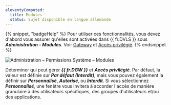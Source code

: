 ```yaml
---
eleventyComputed:
  title: Modules
  status: Sujet disponible en langue allemande
---
```

{% snippet, "badgeHelp" %}
Pour utiliser ces fonctionnalités, vous devez d'abord vous assurer qu'elles sont activées dans {{ fr.DVLS }} sous ***Administration – Modules***. Voir [Gateway](/server/web-interface/administration/modules/gateway/) et [Accès privilégié](/server/web-interface/administration/modules/privileged-access/).
{% endsnippet %}

![Administration – Permissions Système – Modules](https://cdnweb.devolutions.net/docs/docs_en_server_ServerOp0064.png)

Déterminer qui peut gérer ***{{ fr.DGW }}*** et ***Accès privilégié***. Par défaut, la valeur est définie sur ***Par défaut (Interdit)***, mais vous pouvez également la définir sur ***Personnalisé***, ***Autorisé***, ou ***Interdit***. Si vous sélectionnez ***Personnalisé***, une fenêtre vous invitera à accorder l'accès de manière granulaire à des utilisateurs spécifiques, des groupes d'utilisateurs et/ou des applications.

